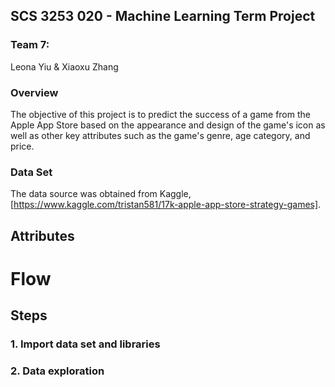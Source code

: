 ## SCS 3253 020 - Machine Learning Term Project
### Team 7: 
Leona Yiu & Xiaoxu Zhang

### Overview
The objective of this project is to predict the success of a game from the Apple App Store based on the appearance and design of the game's icon as well as other key attributes such as the game's genre, age category, and price. 

### Data Set
The data source was obtained from Kaggle, [https://www.kaggle.com/tristan581/17k-apple-app-store-strategy-games].


## Attributes

# Flow

## Steps

### 1. Import data set and libraries

### 2. Data exploration


